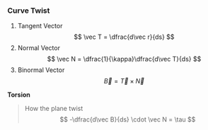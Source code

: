 ### Curve Twist

1. Tangent Vector 
$$
    \vec T = \dfrac{d\vec r}{ds}
$$
2. Normal Vector
$$
    \vec N = \dfrac{1}{\kappa}\dfrac{d\vec T}{ds}
$$
3. Binormal Vector
$$
    \vec B = \vec T \times \vec N
$$

**Torsion**
> How the plane twist
$$
    -\dfrac{d\vec B}{ds} \cdot \vec N = \tau
$$

